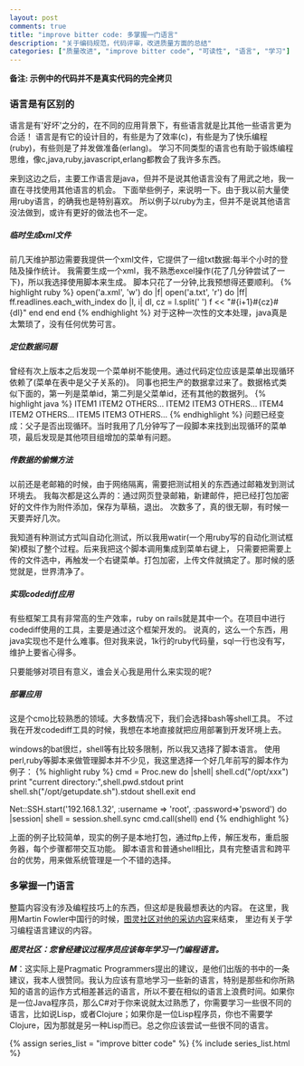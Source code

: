 ```yaml
---
layout: post
comments: true
title: "improve bitter code: 多掌握一门语言"
description: "关于编码规范，代码评审，改进质量方面的总结"
categories: ["质量改进", "improve bitter code", "可读性", "语言", "学习"]
---
```


__备注: 示例中的代码并不是真实代码的完全拷贝__

### 语言是有区别的
语言是有'好坏'之分的，在不同的应用背景下，有些语言就是比其他一些语言更为合适！
语言是有它的设计目的，有些是为了效率(c)，有些是为了快乐编程(ruby)，有些则是了并发做准备(erlang)。
学习不同类型的语言也有助于锻炼编程思维，像c,java,ruby,javascript,erlang都教会了我许多东西。

来到这边之后，主要工作语言是java，但并不是说其他语言没有了用武之地，我一直在寻找使用其他语言的机会。
下面举些例子，来说明一下。由于我以前大量使用ruby语言，的确我也是特别喜欢。
所以例子以ruby为主，但并不是说其他语言没法做到，或许有更好的做法也不一定。

##### 临时生成xml文件
前几天维护那边需要我提供一个xml文件，它提供了一组txt数据:每半个小时的登陆及操作统计。
我需要生成一个xml，我不熟悉excel操作(花了几分钟尝试了一下)，所以我选择使用脚本来生成。
脚本只花了一分钟,比我预想得还要顺利。
{% highlight ruby %}
open('a.xml', 'w') do |f|
  open('a.txt', 'r') do |ff|
    ff.readlines.each_with_index do |l, i|
      dl, cz = l.split(' ')
      f << "<data><seq>#{i+1}</seq><czvalue>#{cz}</czvalue><dlvalue>#{dl}</dlvalue></data>"
    end
  end
end
{% endhighlight %}
对于这种一次性的文本处理，java真是太繁琐了，没有任何优势可言。

##### 定位数据问题
曾经有次上版本之后发现一个菜单树不能使用。通过代码定位应该是菜单出现循环依赖了(菜单在表中是父子关系的)。
同事也把生产的数据拿过来了。数据格式类似下面的，第一列是菜单id，第二列是父菜单id，还有其他的数据列。
{% highlight java %}
ITEM1 ITEM2 OTHERS...
ITEM2 ITEM3 OTHERS...
ITEM4 ITEM2 OTHERS...
ITEM5 ITEM3 OTHERS...
{% endhighlight %}
问题已经变成：父子是否出现循环。当时我用了几分钟写了一段脚本来找到出现循环的菜单项，最后发现是其他项目组增加的菜单有问题。

##### 传数据的偷懒方法
以前还是老邮箱的时候，由于网络隔离，需要把测试相关的东西通过邮箱发到测试环境去。
我每次都是这么弄的：通过网页登录邮箱，新建邮件，把已经打包加密好的文件作为附件添加，保存为草稿，退出。
次数多了，真的很无聊，有时候一天要弄好几次。

我知道有种测试方式叫自动化测试，所以我用watir(一个用ruby写的自动化测试框架)模拟了整个过程。后来我把这个脚本调用集成到菜单右键上，
只需要把需要上传的文件选中，再触发一个右键菜单。打包加密，上传文件就搞定了。那时候的感觉就是，世界清净了。

##### 实现codediff应用
有些框架工具有非常高的生产效率，ruby on rails就是其中一个。在项目中进行codediff使用的工具，主要是通过这个框架开发的。
说真的，这么一个东西，用java实现也不是什么难事。但对我来说，1k行的ruby代码量，sql一行也没有写，维护上要省心得多。

只要能够对项目有意义，谁会关心我是用什么来实现的呢?

##### 部署应用
这是个cmo比较熟悉的领域。大多数情况下，我们会选择bash等shell工具。
不过我在开发codediff工具的时候，我想在本地直接就把应用部署到开发环境上去。

windows的bat很烂，shell等有比较多限制，所以我又选择了脚本语言。
使用perl,ruby等脚本来做管理脚本并不少见，我这里选择一个好几年前写的脚本作为例子：
{% highlight ruby %}
cmd = Proc.new do |shell|
  shell.cd("/opt/xxx")
  print "current directory:",shell.pwd.stdout
  print shell.sh("/opt/getupdate.sh").stdout
  shell.exit
end
 
Net::SSH.start('192.168.1.32', :username => 'root', :password=>'psword') do |session|
  shell = session.shell.sync
  cmd.call(shell)
end
{% endhighlight %}

上面的例子比较简单，现实的例子是本地打包，通过ftp上传，解压发布，重启服务器，每个步骤都带交互功能。
脚本语言和普通shell相比，具有完整语言和跨平台的优势，用来做系统管理是一个不错的选择。

### 多掌握一门语言
整篇内容没有涉及编程技巧上的东西，但这却是我最想表达的内容。
在这里，我用Martin Fowler中国行的时候，[图灵社区对他的采访内容][1]来结束，
里边有关于学习编程语言建议的内容。

___图灵社区：您曾经建议过程序员应该每年学习一门编程语言。___

___M___：这实际上是Pragmatic Programmers提出的建议，是他们出版的书中的一条建议，我本人很赞同。我认为应该有意地学习一些新的语言，特别是那些和你所熟知的语言的运作方式相差甚远的语言，所以不要在相似的语言上浪费时间。如果你是一位Java程序员，那么C#对于你来说就太过熟悉了，你需要学习一些很不同的语言，比如说Lisp，或者Clojure；如果你是一位Lisp程序员，你也不需要学Clojure，因为那就是另一种Lisp而已。总之你应该尝试一些很不同的语言。

 [1]: http://www.ituring.com.cn/article/2083

{% assign series_list = "improve bitter code" %}
{% include series_list.html %}
